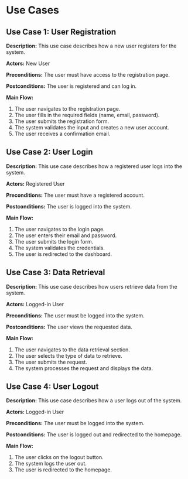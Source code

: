 # Use Cases

## Use Case 1: User Registration
**Description:** This use case describes how a new user registers for the system.

**Actors:** New User

**Preconditions:** The user must have access to the registration page.

**Postconditions:** The user is registered and can log in.

**Main Flow:**
1. The user navigates to the registration page.
2. The user fills in the required fields (name, email, password).
3. The user submits the registration form.
4. The system validates the input and creates a new user account.
5. The user receives a confirmation email.

## Use Case 2: User Login
**Description:** This use case describes how a registered user logs into the system.

**Actors:** Registered User

**Preconditions:** The user must have a registered account.

**Postconditions:** The user is logged into the system.

**Main Flow:**
1. The user navigates to the login page.
2. The user enters their email and password.
3. The user submits the login form.
4. The system validates the credentials.
5. The user is redirected to the dashboard.

## Use Case 3: Data Retrieval
**Description:** This use case describes how users retrieve data from the system.

**Actors:** Logged-in User

**Preconditions:** The user must be logged into the system.

**Postconditions:** The user views the requested data.

**Main Flow:**
1. The user navigates to the data retrieval section.
2. The user selects the type of data to retrieve.
3. The user submits the request.
4. The system processes the request and displays the data.

## Use Case 4: User Logout
**Description:** This use case describes how a user logs out of the system.

**Actors:** Logged-in User

**Preconditions:** The user must be logged into the system.

**Postconditions:** The user is logged out and redirected to the homepage.

**Main Flow:**
1. The user clicks on the logout button.
2. The system logs the user out.
3. The user is redirected to the homepage.